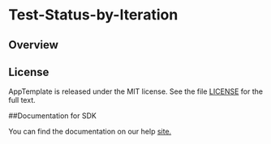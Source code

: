 Test-Status-by-Iteration
=========================

## Overview


## License

AppTemplate is released under the MIT license.  See the file [LICENSE](./LICENSE) for the full text.

##Documentation for SDK

You can find the documentation on our help [site.](https://help.rallydev.com/apps/server=http:&#x2F;&#x2F;localhost:7001/doc/)
